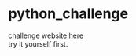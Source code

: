 # python_challenge
challenge website [here](http://www.pythonchallenge.com/)  
try it yourself first.

